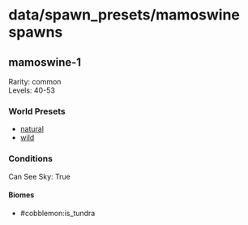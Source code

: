 # data/spawn_presets/mamoswine spawns  
  
## mamoswine-1  
Rarity: common  
Levels: 40-53  
  
### World Presets  
* [natural](/data/spawn_data/natural.md)  
* [wild](/data/spawn_data/wild.md)  
  
### Conditions  
Can See Sky: True  
  
#### Biomes  
  * #cobblemon:is_tundra
  
